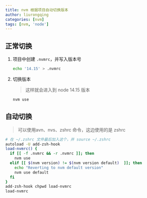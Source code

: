```yaml
---
title: nvm 根据项目自动切换版本
author: liurongqing
categories: [nvm]
tags: [nvm, 'node']
---
```


## 正常切换

1. 项目中创建 `.nvmrc`，并写入版本号

    ```bash
    echo '14.15' > .nvmrc
    ```

2. 切换版本

    > 这样就会进入到 node 14.15 版本

    ```bash
    nvm use
    ```
## 自动切换

> 可以使用avn、nvs、zshrc 命令，这边使用的是 zshrc

```bash
# 在 ~/.zshrc 文件最后加入这个，并 source ~/.zshrc
autoload -U add-zsh-hook
load-nvmrc() {
  if [[ -f .nvmrc && -r .nvmrc ]]; then
    nvm use
  elif [[ $(nvm version) != $(nvm version default)  ]]; then
    echo "Reverting to nvm default version"
    nvm use default
  fi
}
add-zsh-hook chpwd load-nvmrc
load-nvmrc
```
